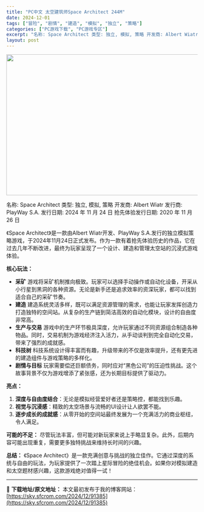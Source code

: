 ```yaml
---
title: "PC中文 太空建筑师Space Architect 244M"
date: 2024-12-01
tags: ["冒险", "剧情", "建造", "模拟", "独立", "策略"]
categories: ["PC游戏下载", "PC游戏专区"]
excerpt: "名称: Space Architect 类型: 独立, 模拟, 策略 开发商: Albert Wiatr 发行商: PlayWay S.A. 发行日期: 2024 年 11 月 24 日 抢先体验发行日期: 2020 年 11 月 26 日 《Space Architect》是一款由Albert W&hellip;"
layout: post
---
```


<img class="aligncenter size-full wp-image-91386" src="https://sky.sfcrom.com/wp-content/uploads/2024/12/2024120101330447.webp" alt="" width="660" height="370" />

名称: Space Architect
类型: 独立, 模拟, 策略
开发商: Albert Wiatr
发行商: PlayWay S.A.
发行日期: 2024 年 11 月 24 日
抢先体验发行日期: 2020 年 11 月 26 日

《Space Architect》是一款由Albert Wiatr开发、PlayWay S.A.发行的独立模拟策略游戏，于2024年11月24日正式发布。作为一款有着抢先体验历史的作品，它在过去几年不断改进，最终为玩家呈现了一个设计、建造和管理太空站的沉浸式游戏体验。

<strong>核心玩法：</strong>
<ul>
 	<li><strong>采矿</strong>
游戏将采矿机制推向极致。玩家可以选择手动操作或自动化设备，开采从小行星到黑洞的各种资源。无论是新手还是追求效率的资深玩家，都可以找到适合自己的采矿节奏。</li>
 	<li><strong>建造</strong>
建造系统灵活多样，既可以满足资源管理的需求，也能让玩家发挥创造力打造独特的空间站。从复杂的生产链到简洁高效的自动化模块，设计的自由度非常高。</li>
 	<li><strong>生产与交易</strong>
游戏中的生产环节极具深度，允许玩家通过不同资源组合制造各种物品。同时，交易机制为游戏经济注入活力，从手动谈判到完全自动化交易，带来了强烈的成就感。</li>
 	<li><strong>科技树</strong>
科技系统设计得丰富而有趣，升级带来的不仅是效率提升，还有更先进的建造组件与游戏策略的多样化。</li>
 	<li><strong>剧情与目标</strong>
玩家需要偿还巨额债务，同时应对“黑色公司”的压迫性挑战。这个故事背景不仅为游戏增添了紧张感，还为长期目标提供了驱动力。</li>
</ul>
<strong>亮点：</strong>
<ol>
 	<li><strong>深度与自由度结合</strong>：无论是模拟经营爱好者还是策略控，都能找到乐趣。</li>
 	<li><strong>视觉与沉浸感</strong>：精致的太空场景与流畅的UI设计让人欲罢不能。</li>
 	<li><strong>逐步成长的成就感</strong>：从零开始的空间站最终发展为一个充满活力的商业枢纽，令人满足。</li>
</ol>
<strong>可能的不足：</strong> 尽管玩法丰富，但可能对新玩家来说上手略显复杂。此外，后期内容可能出现重复，需要更多独特挑战来维持长时间的兴趣。

<strong>总结：</strong>
《Space Architect》是一款充满创意与挑战的独立佳作。它通过深度的系统与自由的玩法，为玩家提供了一次踏上星际冒险的绝佳机会。如果你对模拟建造和太空题材感兴趣，这款游戏绝对值得一试！

---
📖 **下载地址/原文地址：** 本文最初发布于我的博客网站：[https://sky.sfcrom.com/2024/12/91385](https://sky.sfcrom.com/2024/12/91385)
